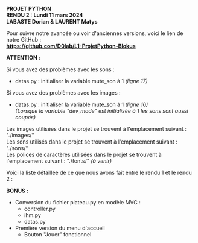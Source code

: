 **PROJET PYTHON**  
**RENDU 2 : Lundi 11 mars 2024**  
**LABASTE Dorian & LAURENT Matys**    

Pour suivre notre avancée ou voir d'anciennes versions, voici le lien de notre GitHub :  
**https://github.com/D0lab/L1-ProjetPython-Blokus**    

**ATTENTION :**    

Si vous avez des problèmes avec les sons :  
- datas.py : initialiser la variable mute_son à 1 *(ligne 17)*    
  
Si vous avez des problèmes avec les images :   
- datas.py : initialiser la variable mute_son à 1 *(ligne 16)*   
  *(Lorsque la variable "dev_mode" est initialisée à 1 les sons sont aussi coupés)*  


Les images utilisées dans le projet se trouvent à l'emplacement suivant : "./images/"  
Les sons utilisés dans le projet se trouvent à l'emplacement suivant : "./sons/"  
Les polices de caractères utilisées dans le projet se trouvent à l'emplacement suivant : "./fonts/" *(à venir)*    


Voici la liste détaillée de ce que nous avons fait entre le rendu 1 et le rendu 2 :  

**BONUS :**  
- Conversion du fichier plateau.py en modèle MVC :
    - controller.py
    - ihm.py
    - datas.py
- Première version du menu d'accueil  
    - Bouton "Jouer" fonctionnel 
